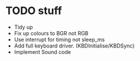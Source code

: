 # TODO stuff

- Tidy up
- Fix up colours to BGR not RGB
- Use interrupt for timing not sleep_ms
- Add full keyboard driver. (KBDInitialise/KBDSync)
- Implement Sound code